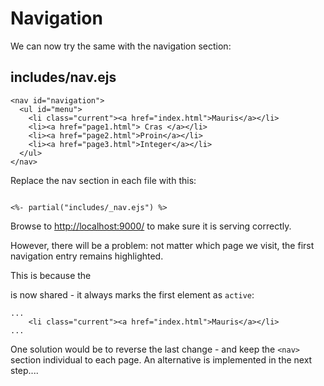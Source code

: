 # Navigation

We can now try the same with the navigation section:

## includes/nav.ejs

~~~
<nav id="navigation">
  <ul id="menu">
    <li class="current"><a href="index.html">Mauris</a></li>
    <li><a href="page1.html"> Cras </a></li>
    <li><a href="page2.html">Proin</a></li>
    <li><a href="page3.html">Integer</a></li>
  </ul>
</nav>
~~~

Replace the nav section in each file with this:

~~~

<%- partial("includes/_nav.ejs") %>

~~~

Browse to <http://localhost:9000/> to make sure it is serving correctly.

However, there will be a problem: not matter which page we visit, the first navigation entry remains highlighted.

This is because the <nav> is now shared - it always marks the first element as `active`:

~~~
...
    <li class="current"><a href="index.html">Mauris</a></li>
...
~~~

One solution would be to reverse the last change - and keep the `<nav>` section individual to each page. An alternative is implemented in the next step....